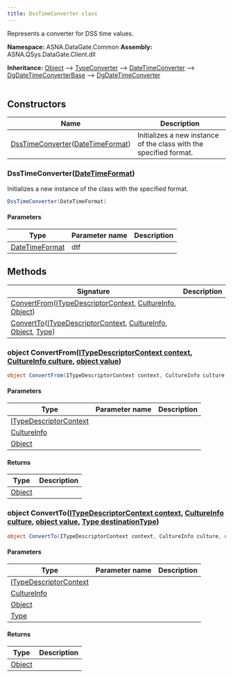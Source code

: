 ```yaml
---
title: DssTimeConverter class
---
```


Represents a converter for DSS time values.

**Namespace:** ASNA.DataGate.Common
**Assembly:** ASNA.QSys.DataGate.Client.dll

**Inheritance:** [Object](https://docs.microsoft.com/en-us/dotnet/api/system.object) --> [TypeConverter](https://learn.microsoft.com/en-us/dotnet/api/system.componentmodel.typeconverter?view=net-8.0) --> [DateTimeConverter](https://learn.microsoft.com/en-us/dotnet/api/system.datetimeconverter?view=net-8.0) --> [DgDateTimeConverterBase](/reference/datagate/datagate-common/dg-date-time-converter-base.html) --> [DgDateTimeConverter](/reference/datagate/datagate-common/dg-date-time-converter.html)
<br>
<br>

## Constructors

| Name | Description |
| --- | --- |
| [DssTimeConverter](#dsstimeconverterdatetimeformat)([DateTimeFormat](/reference/datagate/datagate-common/date-time-format.html)) | Initializes a new instance of the  class with the specified format.

### DssTimeConverter([DateTimeFormat](/reference/datagate/datagate-common/date-time-format.html))

Initializes a new instance of the  class with the specified format.

```cs
DssTimeConverter(DateTimeFormat)
```

#### Parameters

| Type | Parameter name | Description
| --- | --- | ---
| [DateTimeFormat](/reference/datagate/datagate-common/date-time-format.html) | dtf | 

## Methods

| Signature | Description |
| --- | --- |
| [ConvertFrom](#object-convertfromitypedescriptorcontext-context-cultureinfo-culture-object-value)([ITypeDescriptorContext](https://learn.microsoft.com/en-us/dotnet/api/system.componentmodel.itypedescriptorcontext?view=net-8.0), [CultureInfo](https://docs.microsoft.com/en-us/dotnet/api/system.globalization.cultureinfo), [Object](https://docs.microsoft.com/en-us/dotnet/api/system.object)) | 
| [ConvertTo](#object-converttoitypedescriptorcontext-context-cultureinfo-culture-object-value-type-destinationtype)([ITypeDescriptorContext](https://learn.microsoft.com/en-us/dotnet/api/system.componentmodel.itypedescriptorcontext?view=net-8.0), [CultureInfo](https://docs.microsoft.com/en-us/dotnet/api/system.globalization.cultureinfo), [Object](https://docs.microsoft.com/en-us/dotnet/api/system.object), [Type](https://docs.microsoft.com/en-us/dotnet/api/system.type)) | 

### object ConvertFrom([ITypeDescriptorContext context](https://learn.microsoft.com/en-us/dotnet/api/system.componentmodel.itypedescriptorcontext?view=net-8.0), [CultureInfo culture](https://docs.microsoft.com/en-us/dotnet/api/system.globalization.cultureinfo), [object value](https://docs.microsoft.com/en-us/dotnet/api/system.object))



```cs
object ConvertFrom(ITypeDescriptorContext context, CultureInfo culture, object value)
```

#### Parameters

| Type | Parameter name | Description
| --- | --- | ---
| [ITypeDescriptorContext](https://learn.microsoft.com/en-us/dotnet/api/system.componentmodel.itypedescriptorcontext?view=net-8.0) |  | 
| [CultureInfo](https://docs.microsoft.com/en-us/dotnet/api/system.globalization.cultureinfo) |  | 
| [Object](https://docs.microsoft.com/en-us/dotnet/api/system.object) |  | 

#### Returns

| Type | Description
| --- | ---
| [Object](https://docs.microsoft.com/en-us/dotnet/api/system.object) | 

### object ConvertTo([ITypeDescriptorContext context](https://learn.microsoft.com/en-us/dotnet/api/system.componentmodel.itypedescriptorcontext?view=net-8.0), [CultureInfo culture](https://docs.microsoft.com/en-us/dotnet/api/system.globalization.cultureinfo), [object value](https://docs.microsoft.com/en-us/dotnet/api/system.object), [Type destinationType](https://docs.microsoft.com/en-us/dotnet/api/system.type))



```cs
object ConvertTo(ITypeDescriptorContext context, CultureInfo culture, object value, Type destinationType)
```

#### Parameters

| Type | Parameter name | Description
| --- | --- | ---
| [ITypeDescriptorContext](https://learn.microsoft.com/en-us/dotnet/api/system.componentmodel.itypedescriptorcontext?view=net-8.0) |  | 
| [CultureInfo](https://docs.microsoft.com/en-us/dotnet/api/system.globalization.cultureinfo) |  | 
| [Object](https://docs.microsoft.com/en-us/dotnet/api/system.object) |  | 
| [Type](https://docs.microsoft.com/en-us/dotnet/api/system.type) |  | 

#### Returns

| Type | Description
| --- | ---
| [Object](https://docs.microsoft.com/en-us/dotnet/api/system.object) | 
